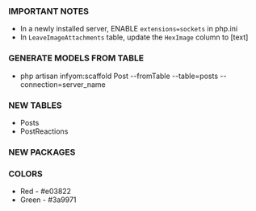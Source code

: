 ### IMPORTANT NOTES
- In a newly installed server, ENABLE `extensions=sockets` in php.ini
- In `LeaveImageAttachments` table, update the `HexImage` column to [text]

### GENERATE MODELS FROM TABLE
- php artisan infyom:scaffold Post --fromTable --table=posts --connection=server_name

### NEW TABLES
- Posts
- PostReactions

### NEW PACKAGES

### COLORS
- Red - #e03822
- Green - #3a9971